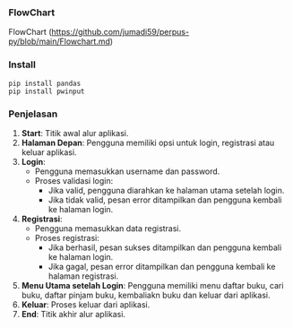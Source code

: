 ### FlowChart
 FlowChart (https://github.com/jumadi59/perpus-py/blob/main/Flowchart.md)

### Install
```
pip install pandas
pip install pwinput
```

### Penjelasan

1. **Start**: Titik awal alur aplikasi.
2. **Halaman Depan**: Pengguna memiliki opsi untuk login, registrasi atau keluar aplikasi.
3. **Login**:
   - Pengguna memasukkan username dan password.
   - Proses validasi login:
     - Jika valid, pengguna diarahkan ke halaman utama setelah login.
     - Jika tidak valid, pesan error ditampilkan dan pengguna kembali ke halaman login.
4. **Registrasi**:
   - Pengguna memasukkan data registrasi.
   - Proses registrasi:
     - Jika berhasil, pesan sukses ditampilkan dan pengguna kembali ke halaman login.
     - Jika gagal, pesan error ditampilkan dan pengguna kembali ke halaman registrasi.
5. **Menu Utama setelah Login**: Pengguna memiliki menu daftar buku, cari buku, daftar pinjam buku, kembaliakn buku dan keluar dari aplikasi.
6. **Keluar**: Proses keluar dari aplikasi.
7. **End**: Titik akhir alur aplikasi.

